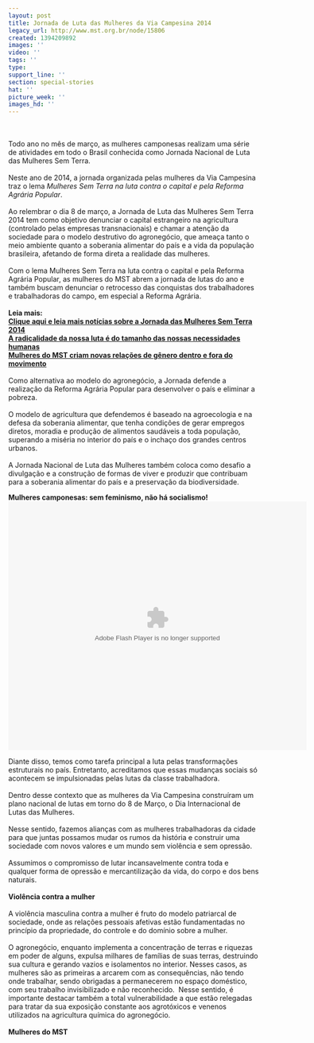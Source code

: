 ```yaml
---
layout: post
title: Jornada de Luta das Mulheres da Via Campesina 2014
legacy_url: http://www.mst.org.br/node/15806
created: 1394209892
images: ''
video: ''
tags: ''
type: 
support_line: ''
section: special-stories
hat: ''
picture_week: ''
images_hd: ''
---
```

<p><br><br>Todo ano no mês de março, as mulheres camponesas realizam uma série de atividades em todo o Brasil conhecida como Jornada Nacional de Luta das Mulheres Sem Terra.<br><br>Neste ano de 2014, a jornada organizada pelas mulheres da Via Campesina traz o lema <em>Mulheres Sem Terra na luta contra o capital e pela Reforma Agrária Popular</em>.&nbsp; <br><br>Ao relembrar o dia 8 de março, a Jornada de Luta das Mulheres Sem Terra 2014 tem como objetivo denunciar o capital estrangeiro na agricultura (controlado pelas empresas transnacionais) e chamar a atenção da sociedade para o modelo destrutivo do agronegócio, que ameaça tanto o meio ambiente quanto a soberania alimentar do país e a vida da população brasileira, afetando de forma direta a realidade das mulheres.&nbsp; <br><br>Com o lema Mulheres Sem Terra na luta contra o capital e pela Reforma Agrária Popular, as mulheres do MST abrem a jornada de lutas do ano e também buscam denunciar o retrocesso das conquistas dos trabalhadores e trabalhadoras do campo, em especial a Reforma Agrária.<br><br><strong>Leia mais:</strong><br><a href="http://www.mst.org.br/taxonomy/term/1225"><strong>Clique aqui e leia mais notícias sobre a Jornada das Mulheres Sem Terra 2014</strong></a><br><a href="http://www.mst.org.br/node/15805"><strong>A radicalidade da nossa luta é do tamanho das nossas necessidades humanas</strong></a><br><a href="http://www.mst.org.br/node/15654"><strong>Mulheres do MST criam novas relações de gênero dentro e fora do movimento <br></strong></a><br>Como alternativa ao modelo do agronegócio, a Jornada defende a realização da Reforma Agrária Popular para desenvolver o país e eliminar a pobreza. <br><br>O modelo de agricultura que defendemos é baseado na agroecologia e na defesa da soberania alimentar, que tenha condições de gerar empregos diretos, moradia e produção de alimentos saudáveis a toda população, superando a miséria no interior do país e o inchaço dos grandes centros urbanos. <br><br>A Jornada Nacional de Luta das Mulheres também coloca como desafio a divulgação e a construção de formas de viver e produzir que contribuam para a soberania alimentar do país e a preservação da biodiversidade.</p><p style="text-align: left;"><strong>Mulheres camponesas: sem feminismo, não há socialismo! </strong><br><object type="application/x-shockwave-flash" data="http://www.mst.org.br/sites/default/files/Player.swf" id="flashvideo" height="500" width="600"><param value="file=http://www.mst.org.br/sites/default/files/jornadamulheres2013_17506.flv&amp;image=http://www.mst.org.br/sites/default/files/jornadamulheres2013_17506.jpg&amp;rotatetime=4&amp;autostart=false" name="FlashVars"><param value="high" name="quality"><param value="window" name="wmode"><param value="true" name="allowfullscreen"><param value="http://www.mst.org.br/sites/default/files/Player.swf" name="src"><param value="flashvideo" name="name"><param value="file=http://www.mst.org.br/sites/default/files/jornadamulheres2013_17506.flv&amp;image=http://www.mst.org.br/sites/default/files/jornadamulheres2013_17506.jpg&amp;rotatetime=4&amp;autostart=false" name="flashvars"></object></p><p>Diante disso, temos como tarefa principal a luta pelas transformações estruturais no país. Entretanto, acreditamos que essas mudanças sociais só acontecem se impulsionadas pelas lutas da classe trabalhadora. <br><br>Dentro desse contexto que as mulheres da Via Campesina construíram um plano nacional de lutas em torno do 8 de Março, o Dia Internacional de Lutas das Mulheres.<br><br>Nesse sentido, fazemos alianças com as mulheres trabalhadoras da cidade para que juntas possamos mudar os rumos da história e construir uma sociedade com novos valores e um mundo sem violência e sem opressão.<br><br>Assumimos o compromisso de lutar incansavelmente contra toda e qualquer forma de opressão e mercantilização da vida, do corpo e dos bens naturais.<br><br><strong>Violência contra a mulher<br></strong><br>A violência masculina contra a mulher é fruto do modelo patriarcal de sociedade, onde as relações pessoais afetivas estão fundamentadas no princípio da propriedade, do controle e do domínio sobre a mulher. <br><br>O agronegócio, enquanto implementa a concentração de terras e riquezas em poder de alguns, expulsa milhares de famílias de suas terras, destruindo sua cultura e gerando vazios e isolamentos no interior. Nesses casos, as mulheres são as primeiras a arcarem com as consequências, não tendo onde trabalhar, sendo obrigadas a permanecerem no espaço doméstico, com seu trabalho invisibilizado e não reconhecido.&nbsp; Nesse sentido, é importante destacar também a total vulnerabilidade a que estão relegadas para tratar da sua exposição constante aos agrotóxicos e venenos utilizados na agricultura química do agronegócio.<br><strong><br>Mulheres do MST</strong><object type="application/x-shockwave-flash" data="http://www.youtube.com/v/GpTDC_YX41U" height="500" width="600"><param value="http://www.youtube.com/v/GpTDC_YX41U" name="src"></object></p>
